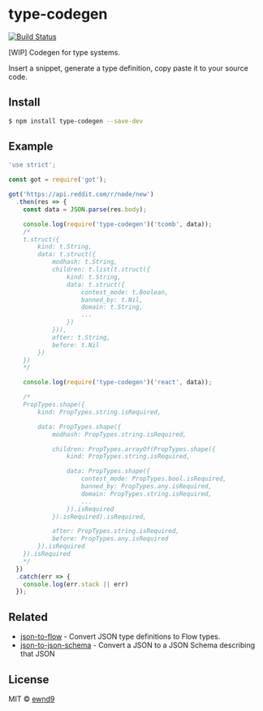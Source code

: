 # type-codegen

[![Build Status](https://travis-ci.org/ewnd9/type-codegen.svg?branch=master)](https://travis-ci.org/ewnd9/type-codegen)

[WIP] Codegen for type systems.

Insert a snippet, generate a type definition, copy paste it to your source code.

## Install

```sh
$ npm install type-codegen --save-dev
```

## Example

```js
'use strict';

const got = require('got');

got('https://api.reddit.com/r/node/new')
  .then(res => {
    const data = JSON.parse(res.body);

    console.log(require('type-codegen')('tcomb', data));
    /*
    t.struct({
        kind: t.String,
        data: t.struct({
            modhash: t.String,
            children: t.list(t.struct({
                kind: t.String,
                data: t.struct({
                    contest_mode: t.Boolean,
                    banned_by: t.Nil,
                    domain: t.String,
                    ...
                })
            })),
            after: t.String,
            before: t.Nil
        })
    })
    */

    console.log(require('type-codegen')('react', data));

    /*
    PropTypes.shape({
        kind: PropTypes.string.isRequired,

        data: PropTypes.shape({
            modhash: PropTypes.string.isRequired,

            children: PropTypes.arrayOf(PropTypes.shape({
                kind: PropTypes.string.isRequired,

                data: PropTypes.shape({
                    contest_mode: PropTypes.bool.isRequired,
                    banned_by: PropTypes.any.isRequired,
                    domain: PropTypes.string.isRequired,
                    ...
                }).isRequired
            }).isRequired).isRequired,

            after: PropTypes.string.isRequired,
            before: PropTypes.any.isRequired
        }).isRequired
    }).isRequired
    */
  })
  .catch(err => {
    console.log(err.stack || err)
  });
```

## Related

- [json-to-flow](https://www.npmjs.com/package/json-to-flow) - Convert JSON type definitions to Flow types.
- [json-to-json-schema](https://github.com/mohsen1/json-to-json-schema) - Convert a JSON to a JSON Schema describing that JSON

## License

MIT © [ewnd9](http://ewnd9.com)
